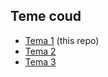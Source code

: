 **Teme coud**
---
 - [Tema 1](https://github.com/Rovybb/cloud-api) (this repo)
 - [Tema 2](https://github.com/Rovybb/cloud-mern-proj)
 - [Tema 3](https://github.com/Rovybb/cloud-project-tema3)

